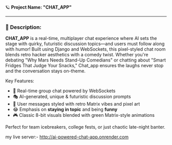 🪐 **Project Name: "CHAT_APP"**

---

### 📝 **Description:**

**CHAT_APP** is a real-time, multiplayer chat experience where AI sets the stage with quirky, futuristic discussion topics—and users must follow along with humor! Built using Django and WebSockets, this pixel-styled chat room blends retro hacker aesthetics with a comedy twist. Whether you're debating "Why Mars Needs Stand-Up Comedians" or chatting about "Smart Fridges That Judge Your Snacks," Chat_app ensures the laughs never stop and the conversation stays on-theme.

Key Features:
- 💬 Real-time group chat powered by WebSockets  
- 🎭 AI-generated, unique & futuristic discussion prompts  
- 🧠 User messages styled with retro Matrix vibes and pixel art  
- 😂 Emphasis on **staying in topic** and being **funny**  
- 🎮 Classic 8-bit visuals blended with green Matrix-style animations  

Perfect for team icebreakers, college fests, or just chaotic late-night banter.

my live server:- http://ai-powered-chat-app.onrender.com
